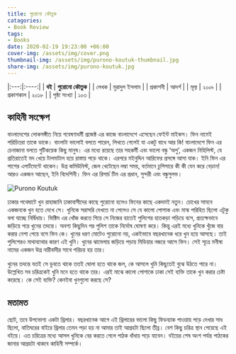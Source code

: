 ```yaml
---
title: পুরোনো কৌতুক
catagories:
- Book Review
tags:
- Books
date: 2020-02-19 19:23:00 +06:00
cover-img: /assets/img/cover.png
thumbnail-img: /assets/img/purono-koutuk-thumbnail.jpg
share-img: /assets/img/purono-koutuk.jpg
---
```


|:---:|:----:|
| **বই** | **পুরোনো কৌতুক** |
| লেখক | মুরাদুল ইসলাম |
| প্রকাশনী | আদর্শ |
| মূল্য | ২০০৳ |
| প্রকাশকাল | ২০১৮ |
| পৃষ্ঠা সংখ্যা | ১০৩ |

## কাহিনী সংক্ষেপ
বাংলাদেশের লোকসঙ্গীত নিয়ে গবেষণাধর্মী প্রজেক্ট এর কাজে বাংলাদেশে এসেছেন ফেইন্ট মাইকস। ফিন নামেই পরিচিতরা তাকে ডাকে। বাংলাটা ভালোই বলতে পারেন, লিখতে গেলেই যা একটু বাধে আর কি! বাংলাদেশে ফিন এর চেনাজানা বলতে গুটিকয়েক কিছু মানুষ। এর মধ্যে রয়েছে তার সহকর্মী এবং ভালো বন্ধু ‘অপু’, একজন নিহিলিস্ট, যে প্রতিরাতেই মদ খেয়ে টালমাটাল হয়ে রাস্তায় পড়ে থাকে। এরপরে মইনুদ্দিন আরিফের প্রসঙ্গে আসা যাক। ইনি ফিন এর পাশের এপার্টমেন্টে থাকেন। উগ্র কমিউনিস্ট, জেল খেটেছেন লম্বা সময়, বর্তমানে চুপিসারে কী কী যেন করে বেড়ান! আরও একজন আছেন, ইনি বিদেশিনী। ফিন এর রিসার্চ টিম এর প্রধান, সুন্দরী এবং বন্ধুসুলভ।

![Purono Koutuk](/assets/img/purono-koutuk.jpg)

ঢাকার পথেঘাটে খুন রাহাজানি ঢাকাবাসীদের কাছে পুরোনো হলেও ফিনের কাছে একদমই নতুন। চোখের সামনে একজনকে খুন হতে দেখে সে। খুনিকে সরাসরি দেখতে না পেলেও সে যে কালো পোশাক এবং মাস্ক পরিহিত ছিলো এটুকু বলা যাচ্ছে নির্দ্বিধায়। ভিক্টিম এর খোঁজ করতে গিয়ে সে নিজের হাতেই পুলিশের হাতকড়া পড়িয়ে বসে, প্রত্যক্ষভাবে জড়িয়ে পরে খুনের তদন্তে। অবশ্য কিছুদিন পর পুলিশ তাকে নির্দোষ ঘোষণা করে। কিন্তু এরই মধ্যে খুনিকে খুঁজে বার করার নেশা পেয়ে বসে ফিন কে। খুনের ধরণ মোটেও পুরোনো নয়, একইভাবে বছরখানেক ধরে খুন হয়ে আসছে। তাই পুলিশেরও মাথাব্যাথার কারণ এই খুনি। খুনের ঝামেলায় জড়িয়ে পড়ায় মিডিয়ার নজরে আসে ফিন। সেই সূত্রে মনীষা নামের একজন উগ্র নারীবাদীর সাথে পরিচয় হয় তার।

খুনের তদন্তে যতই সে ডুবতে থাকে ততই ঘোলা হতে থাকে জল, কে আসলে খুনি কিছুতেই বুঝে উঠতে পারে না। উল্লেখিত সব চরিত্রকেই খুনি মনে হতে থাকে তার। এরই মাঝে কালো পোশাকে ঢাকা সেই ব্যক্তি তাকে খুন করার চেষ্টা করেছে।
কে সেই ব্যক্তি? কেনইবা খুনগুলো করছে সে?

## মতামত
ছোট, তবে উপভোগ্য একটা থ্রিলার। বছরখানেক আগে এই থ্রিলারের ভালো কিছু ফিডব্যাক পাওয়ায় পড়ে দেখার সাধ ছিলো, বাতিঘরের বাইরে থ্রিলার তেমন পড়া হয় না আমার তাই আগ্রহটা ছিলো তীব্র। বেশ কিছু চরিত্র স্থান পেয়েছে এই বইয়ে। এত চরিত্রের মধ্যে আসল খুনিকে বের করতে গেলে পাঠক ধাঁধায় পড়ে যাবেন। বইয়ের শেষ অংশ পর্যন্ত পাঠকের জানার আগ্রহটা থাকবে কাহিনী সম্পর্কে।

